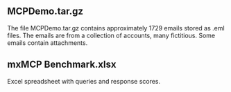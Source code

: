 

## MCPDemo.tar.gz

The file MCPDemo.tar.gz contains approximately 1729 emails stored as .eml files. The emails are from a collection of accounts, many fictitious. Some emails contain attachments.

## mxMCP Benchmark.xlsx

Excel spreadsheet with queries and response scores.